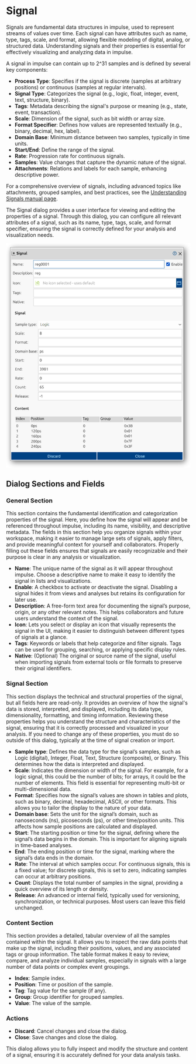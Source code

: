 <!--895-->
# Signal
Signals are fundamental data structures in impulse, used to represent streams of values over time. Each signal can have attributes such as name, type, tags, scale, and format, allowing flexible modeling of digital, analog, or structured data. Understanding signals and their properties is essential for effectively visualizing and analyzing data in impulse.

A signal in impulse can contain up to 2^31 samples and is defined by several key components:
- **Process Type**: Specifies if the signal is discrete (samples at arbitrary positions) or continuous (samples at regular intervals).
- **Signal Type**: Categorizes the signal (e.g., logic, float, integer, event, text, structure, binary).
- **Tags**: Metadata describing the signal's purpose or meaning (e.g., state, event, transaction).
- **Scale**: Dimension of the signal, such as bit width or array size.
- **Format Specifier**: Defines how values are represented textually (e.g., binary, decimal, hex, label).
- **Domain Base**: Minimum distance between two samples, typically in time units.
- **Start/End**: Define the range of the signal.
- **Rate**: Progression rate for continuous signals.
- **Samples**: Value changes that capture the dynamic nature of the signal.
- **Attachments**: Relations and labels for each sample, enhancing descriptive power.

For a comprehensive overview of signals, including advanced topics like attachments, grouped samples, and best practices, see the [Understanding Signals manual page](../impulse-manual/8_signals.md).

The Signal dialog provides a user interface for viewing and editing the properties of a signal. Through this dialog, you can configure all relevant attributes of a signal, such as its name, type, tags, scale, and format specifier, ensuring the signal is correctly defined for your analysis and visualization needs.

![](images/ss_signal_dialog1.png)

## Dialog Sections and Fields

### General Section
  This section contains the fundamental identification and categorization properties of the signal. Here, you define how the signal will appear and be referenced throughout impulse, including its name, visibility, and descriptive metadata. The fields in this section help you organize signals within your workspace, making it easier to manage large sets of signals, apply filters, and provide meaningful context for yourself and collaborators. Properly filling out these fields ensures that signals are easily recognizable and their purpose is clear in any analysis or visualization.

  - **Name**: The unique name of the signal as it will appear throughout impulse. Choose a descriptive name to make it easy to identify the signal in lists and visualizations.
  - **Enable**: A checkbox to activate or deactivate the signal. Disabling a signal hides it from views and analyses but retains its configuration for later use.
  - **Description**: A free-form text area for documenting the signal’s purpose, origin, or any other relevant notes. This helps collaborators and future users understand the context of the signal.
  - **Icon**: Lets you select or display an icon that visually represents the signal in the UI, making it easier to distinguish between different types of signals at a glance.
  - **Tags**: Keywords or labels that help categorize and filter signals. Tags can be used for grouping, searching, or applying specific display rules.
  - **Native**: (Optional) The original or source name of the signal, useful when importing signals from external tools or file formats to preserve their original identifiers.

### Signal Section
  This section displays the technical and structural properties of the signal, but all fields here are read-only. It provides an overview of how the signal's data is stored, interpreted, and displayed, including its data type, dimensionality, formatting, and timing information. Reviewing these properties helps you understand the structure and characteristics of the signal, ensuring that it is correctly processed and visualized in your analysis. If you need to change any of these properties, you must do so outside of this dialog, typically at the time of signal creation or import.

  - **Sample type**: Defines the data type for the signal’s samples, such as Logic (digital), Integer, Float, Text, Structure (composite), or Binary. This determines how the data is interpreted and displayed.
  - **Scale**: Indicates the dimension or width of the signal. For example, for a logic signal, this could be the number of bits; for arrays, it could be the number of elements. This field is essential for representing multi-bit or multi-dimensional data.
  - **Format**: Specifies how the signal’s values are shown in tables and plots, such as binary, decimal, hexadecimal, ASCII, or other formats. This allows you to tailor the display to the nature of your data.
  - **Domain base**: Sets the unit for the signal’s domain, such as nanoseconds (ns), picoseconds (ps), or other time/position units. This affects how sample positions are calculated and displayed.
  - **Start**: The starting position or time for the signal, defining where the signal’s data begins in the domain. This is important for aligning signals in time-based analyses.
  - **End**: The ending position or time for the signal, marking where the signal’s data ends in the domain.
  - **Rate**: The interval at which samples occur. For continuous signals, this is a fixed value; for discrete signals, this is set to zero, indicating samples can occur at arbitrary positions.
  - **Count**: Displays the total number of samples in the signal, providing a quick overview of its length or density.
  - **Release**: An advanced or internal field, typically used for versioning, synchronization, or technical purposes. Most users can leave this field unchanged.

### Content Section
  This section provides a detailed, tabular overview of all the samples contained within the signal. It allows you to inspect the raw data points that make up the signal, including their positions, values, and any associated tags or group information. The table format makes it easy to review, compare, and analyze individual samples, especially in signals with a large number of data points or complex event groupings. 

  - **Index**: Sample index.
  - **Position**: Time or position of the sample.
  - **Tag**: Tag value for the sample (if any).
  - **Group**: Group identifier for grouped samples.
  - **Value**: The value of the sample.

### Actions
  - **Discard**: Cancel changes and close the dialog.
  - **Close**: Save changes and close the dialog.

This dialog allows you to fully inspect and modify the structure and content of a signal, ensuring it is accurately defined for your data analysis tasks.




